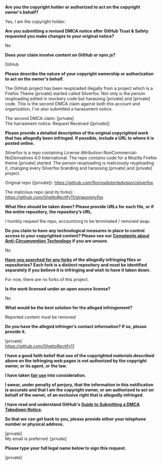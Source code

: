 **Are you the copyright holder or authorized to act on the copyright owner's behalf?**

Yes, I am the copyright holder.

**Are you submitting a revised DMCA notice after GitHub Trust & Safety requested you make changes to your original notice?**

No

**Does your claim involve content on GitHub or npm.js?**

GitHub

**Please describe the nature of your copyright ownership or authorization to act on the owner's behalf.**

The GitHub project has been reuploaded illegally from a project which is a Firefox Theme [private] started called Silverfox. Not only is the person reuploading edited in mockery code but harassing [private] and [private] code. This is the second DMCA claim against both this account and organization, I've also submitted a harassment notice.

The second DMCA claim: [private]  
The harrasment notice: Request Received ([private])  

**Please provide a detailed description of the original copyrighted work that has allegedly been infringed. If possible, include a URL to where it is posted online.**

Silverfox is a repo containing License Attribution-NonCommercial-NoDerivatives 4.0 International. The repo contains code for a Mozilla Firefox theme [private] started. The person reuploading is maliciously reuploading it, changing every Silverfox branding and harassing [private] and [private] project.

Original repo ([private]): https://github.com/florinsdistortedvision/silverfox

The malicious repo (and its forks): https://github.com/GhettoRectify11/straponmyfox

**What files should be taken down? Please provide URLs for each file, or if the entire repository, the repository’s URL.**

I humbly request the repo, account/org to be terminated / removed asap.

**Do you claim to have any technological measures in place to control access to your copyrighted content? Please see our <a href="https://docs.github.com/articles/guide-to-submitting-a-dmca-takedown-notice#complaints-about-anti-circumvention-technology">Complaints about Anti-Circumvention Technology</a> if you are unsure.**

No

**<a href="https://docs.github.com/articles/dmca-takedown-policy#b-what-about-forks-or-whats-a-fork">Have you searched for any forks</a> of the allegedly infringing files or repositories? Each fork is a distinct repository and must be identified separately if you believe it is infringing and wish to have it taken down.**

For now, there are no forks of this project.

**Is the work licensed under an open source license?**

No

**What would be the best solution for the alleged infringement?**

Reported content must be removed

**Do you have the alleged infringer’s contact information? If so, please provide it.**

[private]  
https://github.com/GhettoRectify11

**I have a good faith belief that use of the copyrighted materials described above on the infringing web pages is not authorized by the copyright owner, or its agent, or the law.**

**I have taken <a href="https://www.lumendatabase.org/topics/22">fair use</a> into consideration.**

**I swear, under penalty of perjury, that the information in this notification is accurate and that I am the copyright owner, or am authorized to act on behalf of the owner, of an exclusive right that is allegedly infringed.**

**I have read and understand GitHub's <a href="https://docs.github.com/articles/guide-to-submitting-a-dmca-takedown-notice/">Guide to Submitting a DMCA Takedown Notice</a>.**

**So that we can get back to you, please provide either your telephone number or physical address.**

[private]  
My email is preferred: [private]  

**Please type your full legal name below to sign this request.**

[private]  
